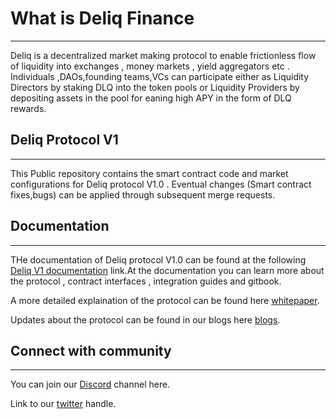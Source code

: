 # What is Deliq Finance
***
Deliq is a decentralized market making protocol to enable frictionless flow of liquidity into exchanges , money markets , yield aggregators etc . Individuals ,DAOs,founding teams,VCs can participate either as Liquidity Directors by staking DLQ into the token pools or Liquidity Providers by depositing assets in the pool for eaning high APY in the form of DLQ rewards.

## Deliq Protocol V1
***
This Public repository contains the smart contract code and market configurations for Deliq protocol V1.0 . Eventual changes (Smart contract fixes,bugs) can be applied through subsequent merge requests.

## Documentation
***
THe documentation of Deliq protocol V1.0 can be found at the following [Deliq V1 documentation](https://deliqfinance.com/developers/) link.At the documentation you can learn more about the protocol , contract interfaces , integration guides and gitbook.

A more detailed explaination of the protocol can be found here [whitepaper](https://deliqfinance.com/wp-content/uploads/2021/09/Deliq-Whitepaper.pdf).

Updates about the protocol can be found in our blogs here [blogs](https://deliqfinance.medium.com).

## Connect with community
***
You can join our [Discord](https://discord.gg/byTvJACbsQ) channel here.

Link to our [twitter](https://twitter.com/deliqfinance) handle.


